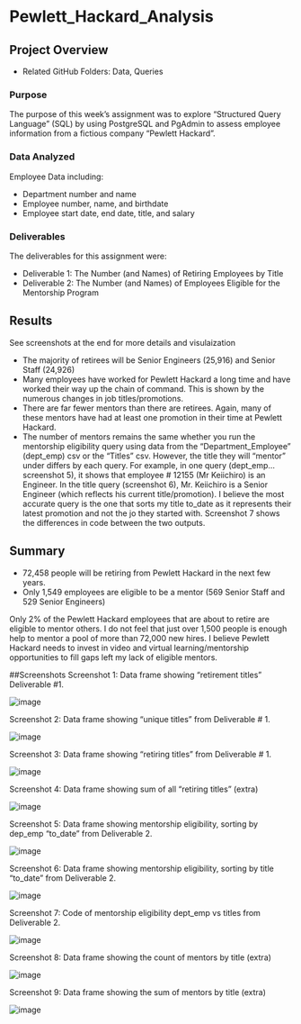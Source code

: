 # Pewlett_Hackard_Analysis

## Project Overview
-	Related GitHub Folders: Data, Queries

### Purpose
The purpose of this week’s assignment was to explore “Structured Query Language” (SQL) by using PostgreSQL and PgAdmin to assess employee information from a fictious company “Pewlett Hackard”.  


### Data Analyzed
Employee Data including:
-	Department number and name
-	Employee number, name, and birthdate
-	Employee start date, end date, title, and salary


### Deliverables
The deliverables for this assignment were:
-	Deliverable 1: The Number (and Names) of Retiring Employees by Title
-	Deliverable 2: The Number (and Names) of Employees Eligible for the Mentorship Program


## Results

See screenshots at the end for more details and visulaization

-	The majority of retirees will be Senior Engineers (25,916) and Senior Staff (24,926)
-	Many employees have worked for Pewlett Hackard a long time and have worked their way up the chain of command.  This is shown by the numerous changes in job titles/promotions.  
-	There are far fewer mentors than there are retirees.  Again, many of these mentors have had at least one promotion in their time at Pewlett Hackard.  
-	The number of mentors remains the same whether you run the mentorship eligibility query using data from the “Department_Employee” (dept_emp) csv or the “Titles” csv.  However, the title they will “mentor” under differs by each query.  For example, in one query (dept_emp…screenshot 5), it shows that employee # 12155 (Mr Keiichiro) is an Engineer.  In the title query (screenshot 6), Mr. Keiichiro is a Senior Engineer (which reflects his current title/promotion).  I believe the most accurate query is the one that sorts my title to_date as it represents their latest promotion and not the jo they started with.  Screenshot 7 shows the differences in code between the two outputs.  


## Summary
-	72,458 people will be retiring from Pewlett Hackard in the next few years.
-	Only 1,549 employees are eligible to be a mentor (569 Senior Staff and 529 Senior Engineers)

Only 2% of the Pewlett Hackard employees that are about to retire are eligible to mentor others.  I do not feel that just over 1,500 people is enough help to mentor a pool of more than 72,000 new hires.  I believe Pewlett Hackard needs to invest in video and virtual learning/mentorship opportunities to fill gaps left my lack of eligible mentors. 


##Screenshots
Screenshot 1: Data frame showing “retirement titles” Deliverable #1.

![image](https://user-images.githubusercontent.com/92705556/152660138-77c95ae3-8cb1-40f2-81fb-d314e0ec7077.png)
 
 
Screenshot 2: Data frame showing “unique titles” from Deliverable # 1.
 
![image](https://user-images.githubusercontent.com/92705556/152660141-a30bc586-a4c0-4161-9ddf-ab99e5c7eee3.png)
 

Screenshot 3: Data frame showing “retiring titles” from Deliverable # 1.
 
![image](https://user-images.githubusercontent.com/92705556/152660145-482621e3-2d40-43c9-8046-30f6125ba4a5.png)



Screenshot 4: Data frame showing sum of all “retiring titles” (extra)
 
![image](https://user-images.githubusercontent.com/92705556/152660150-b4eb0e9a-4e53-4d88-82f9-f3e6d745f30c.png)


Screenshot 5: Data frame showing mentorship eligibility, sorting by dep_emp “to_date” from Deliverable 2.
 
![image](https://user-images.githubusercontent.com/92705556/152660154-95b58253-2d41-4a33-aadf-c1ebfbcee3fe.png)



Screenshot 6: Data frame showing mentorship eligibility, sorting by title “to_date” from Deliverable 2. 

![image](https://user-images.githubusercontent.com/92705556/152660160-11ffe124-f451-4169-967b-ac1ffb7b4bc6.png)


Screenshot 7: Code of mentorship eligibility dept_emp vs titles from Deliverable 2.

![image](https://user-images.githubusercontent.com/92705556/152660161-9cf72f6a-31b4-40f2-89a1-959c1e37bcfd.png)


Screenshot 8: Data frame showing the count of mentors by title (extra)

![image](https://user-images.githubusercontent.com/92705556/152660167-77842c04-bea0-4c73-873a-de50f342f72f.png)
 

Screenshot 9: Data frame showing the sum of mentors by title (extra)
 
 ![image](https://user-images.githubusercontent.com/92705556/152660171-45b2bd8a-4876-4459-b530-e3dc79a48b1d.png)


